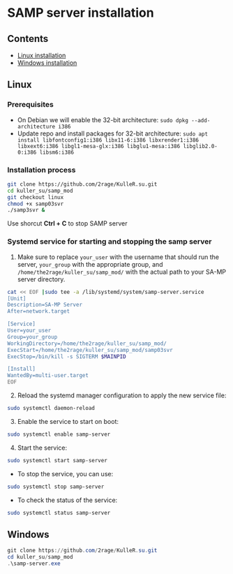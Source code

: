 # SAMP server installation

## Contents

- [Linux installation](#Linux)
- [Windows installation](#Windows)

## Linux

### Prerequisites 

- On Debian we will enable the 32-bit architecture: ```sudo dpkg --add-architecture i386```
- Update repo and install packages for 32-bit architecture: ```sudo apt install libfontconfig1:i386 libx11-6:i386 libxrender1:i386 libxext6:i386 libgl1-mesa-glx:i386 libglu1-mesa:i386 libglib2.0-0:i386 libsm6:i386```

### Installation process

```bash
git clone https://github.com/2rage/KulleR.su.git
cd kuller_su/samp_mod
git checkout linux
chmod +x samp03svr
./samp3svr &
 ```

Use shorcut **Ctrl + C** to stop SAMP server


### Systemd service for starting and stopping the samp server

1. Make sure to replace ```your_user``` with the username that should run the server, ```your_group``` with the appropriate group, and ```/home/the2rage/kuller_su/samp_mod/``` with the actual path to your SA-MP server directory.

```bash
cat << EOF |sudo tee -a /lib/systemd/system/samp-server.service
[Unit]
Description=SA-MP Server
After=network.target

[Service]
User=your_user
Group=your_group
WorkingDirectory=/home/the2rage/kuller_su/samp_mod/
ExecStart=/home/the2rage/kuller_su/samp_mod/samp03svr
ExecStop=/bin/kill -s SIGTERM $MAINPID

[Install]
WantedBy=multi-user.target
EOF
```
2. Reload the systemd manager configuration to apply the new service file:

```bash
sudo systemctl daemon-reload
```
3. Enable the service to start on boot:

```bash
sudo systemctl enable samp-server
```
4. Start the service:

```bash
sudo systemctl start samp-server
```
- To stop the service, you can use:

```bash
sudo systemctl stop samp-server
```
- To check the status of the service:

```bash
sudo systemctl status samp-server
```

## Windows

```powershell
git clone https://github.com/2rage/KulleR.su.git
cd kuller_su/samp_mod
.\samp-server.exe
 ```